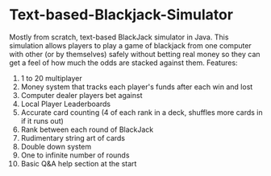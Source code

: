 # Text-based-Blackjack-Simulator
Mostly from scratch, text-based BlackJack simulator in Java. 
This simulation allows players to play a game of blackjack from one computer with other (or by themselves) safely without betting real money so they can get a feel of how much the odds are stacked against them.
Features:
1. 1 to 20 multiplayer
2. Money system that tracks each player's funds after each win and lost
3. Computer dealer players bet against
4. Local Player Leaderboards
5. Accurate card counting (4 of each rank in a deck, shuffles more cards in if it runs out)
6. Rank between each round of BlackJack
7. Rudimentary string art of cards
8. Double down system
9. One to infinite number of rounds
10. Basic Q&A help section at the start
